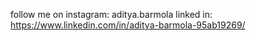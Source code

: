 follow me on instagram: aditya.barmola
linked in: https://www.linkedin.com/in/aditya-barmola-95ab19269/
